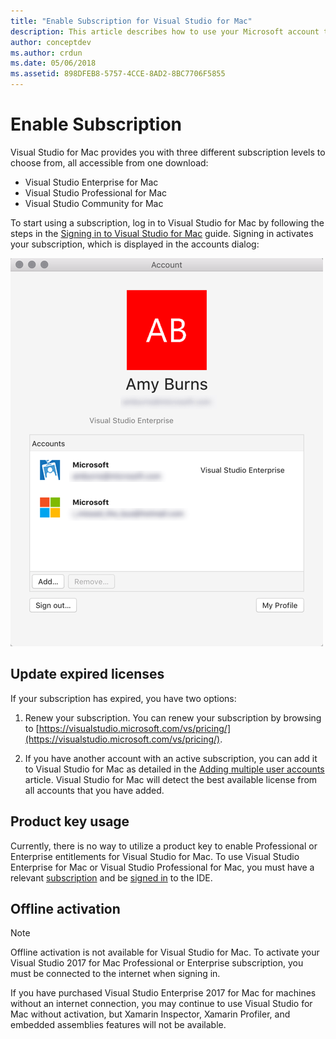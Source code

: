 ```yaml
---
title: "Enable Subscription for Visual Studio for Mac"
description: This article describes how to use your Microsoft account to enable your subscription and unlock features in Visual Studio for Mac
author: conceptdev
ms.author: crdun
ms.date: 05/06/2018
ms.assetid: 898DFEB8-5757-4CCE-8AD2-8BC7706F5855
---
```


# Enable Subscription

Visual Studio for Mac provides you with three different subscription levels to choose from, all accessible from one download:

* Visual Studio Enterprise for Mac
* Visual Studio Professional for Mac
* Visual Studio Community for Mac

To start using a subscription, log in to Visual Studio for Mac by following the steps in the [Signing in to Visual Studio for Mac](signing-in.md) guide. Signing in activates your subscription, which is displayed in the accounts dialog:

![Show user license dialog](media/user-accounts-login.png)

## Update expired licenses

If your subscription has expired, you have two options:

1. Renew your subscription. You can renew your subscription by browsing to [https://visualstudio.microsoft.com/vs/pricing/](https://visualstudio.microsoft.com/vs/pricing/).

2. If you have another account with an active subscription, you can add it to Visual Studio for Mac as detailed in the [Adding multiple user accounts](signing-in.md) article. Visual Studio for Mac will detect the best available license from all accounts that you have added.

## Product key usage

Currently, there is no way to utilize a product key to enable Professional or Enterprise entitlements for Visual Studio for Mac. To use Visual Studio Enterprise for Mac or Visual Studio Professional for Mac, you must have a relevant [subscription](https://visualstudio.microsoft.com/subscriptions/) and be [signed in](signing-in.md) to the IDE.

## Offline activation

> [!NOTE]
> Offline activation is not available for Visual Studio for Mac.
> To activate your Visual Studio 2017 for Mac Professional or Enterprise subscription, you must be connected to the internet when signing in.

If you have purchased Visual Studio Enterprise 2017 for Mac for machines without an internet connection, you may continue to use Visual Studio for Mac without activation, but Xamarin Inspector, Xamarin Profiler, and embedded assemblies features will not be available.